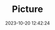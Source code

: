 ---
weight: 1
images:
- /images/edited/173.jpeg
title: Picture
date: 2023-10-20 12:42:24
tags: [luminar neo,work,dog,bench]
---